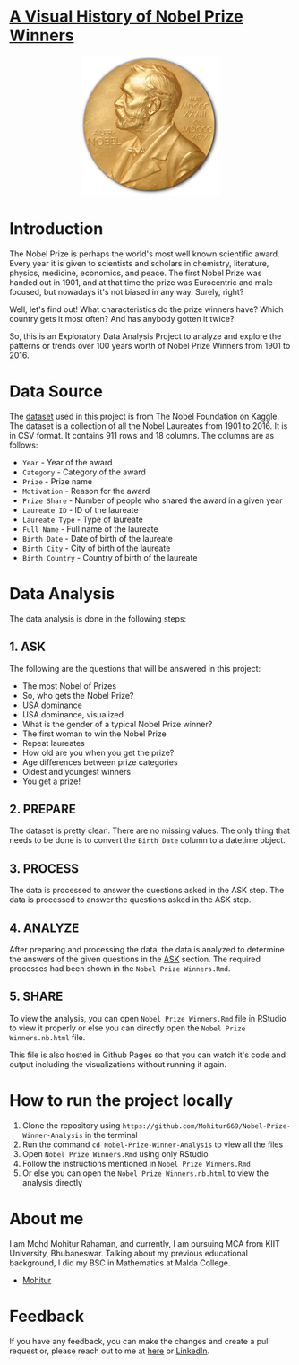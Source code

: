 # [A Visual History of Nobel Prize Winners](https://mohitur669.github.io/Nobel-Prize-Winner-Analysis/)

<p style="text-align:center;"><img src="img/nobel.png" alt="Logo" height = 250px width = 250px></p>

# Introduction

The Nobel Prize is perhaps the world's most well known scientific award. Every year it is given to scientists and scholars in chemistry, literature, physics, medicine, economics, and peace. The first Nobel Prize was handed out in 1901, and at that time the prize was Eurocentric and male-focused, but nowadays it's not biased in any way. Surely, right?

Well, let's find out! What characteristics do the prize winners have? Which country gets it most often? And has anybody gotten it twice?

So, this is an Exploratory Data Analysis Project to analyze and explore the patterns or trends over 100 years worth of Nobel Prize Winners from 1901 to 2016. 

# Data Source
The [dataset](https://www.kaggle.com/nobelfoundation/nobel-laureates) used in this project is from The Nobel Foundation on Kaggle. The dataset is a collection of all the Nobel Laureates from 1901 to 2016. It is in CSV format. It contains 911 rows and 18 columns. The columns are as follows:

* `Year` - Year of the award
* `Category` - Category of the award
* `Prize` - Prize name
* `Motivation` - Reason for the award
* `Prize Share` - Number of people who shared the award in a given year
* `Laureate ID` - ID of the laureate
* `Laureate Type` - Type of laureate
* `Full Name` - Full name of the laureate
* `Birth Date` - Date of birth of the laureate
* `Birth City` - City of birth of the laureate
* `Birth Country` - Country of birth of the laureate

# Data Analysis
The data analysis is done in the following steps:
## 1. ASK
The following are the questions that will be answered in this project:

* The most Nobel of Prizes
* So, who gets the Nobel Prize?
* USA dominance
* USA dominance, visualized
* What is the gender of a typical Nobel Prize winner?
* The first woman to win the Nobel Prize
* Repeat laureates
* How old are you when you get the prize?
* Age differences between prize categories
* Oldest and youngest winners
* You get a prize!

## 2. PREPARE
The dataset is pretty clean. There are no missing values. The only thing that needs to be done is to convert the `Birth Date` column to a datetime object.

## 3. PROCESS
The data is processed to answer the questions asked in the ASK step. The data is processed to answer the questions asked in the ASK step. 

## 4. ANALYZE
After preparing and processing the data, the data is analyzed to determine the answers of the given questions in the [ASK](https://github.com/Mohitur669/Nobel-Prize-Winner-Analysis#4-analyze) section. The required processes had been shown in the `Nobel Prize Winners.Rmd`.

## 5. SHARE
To view the analysis, you can open `Nobel Prize Winners.Rmd` file in RStudio to view it properly or else you can directly open the `Nobel Prize Winners.nb.html` file.

This file is also hosted in Github Pages so that you can watch it's code and output including the visualizations without running it again.

# How to run the project locally
1. Clone the repository using `https://github.com/Mohitur669/Nobel-Prize-Winner-Analysis` in the terminal
2. Run the command `cd Nobel-Prize-Winner-Analysis` to view all the files
3. Open `Nobel Prize Winners.Rmd` using only RStudio
4. Follow the instructions mentioned in `Nobel Prize Winners.Rmd`
5. Or else you can open the `Nobel Prize Winners.nb.html` to view the analysis directly

# About me
I am Mohd Mohitur Rahaman, and currently, I am pursuing MCA from KIIT University, Bhubaneswar. Talking about my previous educational background, I did my BSC in Mathematics at Malda College.

- [Mohitur](https://linktr.ee/mohitur)

# Feedback
If you have any feedback, you can make the changes and create a pull request or, please reach out to me at [here](mohitur669@gmail.com) or [LinkedIn](https://www.linkedin.com/in/mohitur02).
